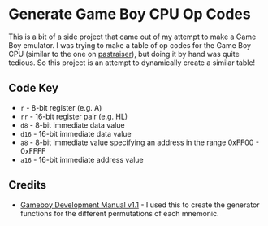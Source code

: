 # Generate Game Boy CPU Op Codes

This is a bit of a side project that came out of my attempt to make a Game Boy emulator. I was trying to make a table of op codes for the Game Boy CPU (similar to the one on [pastraiser](http://www.pastraiser.com/cpu/gameboy/gameboy_opcodes.html)), but doing it by hand was quite tedious. So this project is an attempt to dynamically create a similar table!

## Code Key

* `r` - 8-bit register (e.g. A)
* `rr` - 16-bit register pair (e.g. HL)
* `d8` - 8-bit immediate data value
* `d16` - 16-bit immediate data value
* `a8` - 8-bit immediate value specifying an address in the range 0xFF00 - 0xFFFF
* `a16` - 16-bit immediate address value

## Credits

* [Gameboy Development Manual v1.1](https://archive.org/details/GameBoyProgManVer1.1) - I used this to create the generator functions for the different permutations of each mnemonic.